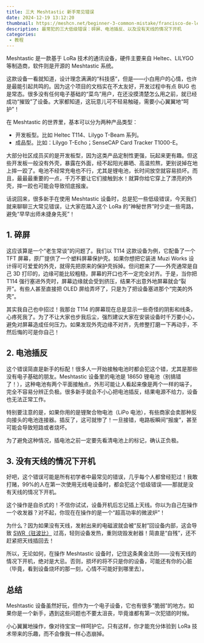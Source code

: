 ```yaml
---
title: 三大 Meshtastic 新手常见错误
date: 2024-12-19 13:12:20
thumbnail: https://meshcn.net/beginner-3-common-mistake/francisco-de-legarreta-c-hHg9MC-G8_Y-unsplash.webp
description: 最常犯的三大低级错误：碎屏、电池插反、以及没有天线的情况下开机
categories:
 - 教程
---
```


Meshtastic 是一款基于 LoRa 技术的通讯设备，硬件主要来自 Heltec、LILYGO 等制造商，软件则是开源的 Meshtastic 系统。

这款设备一看就知道，设计理念满满的“科技感”，但是——小白用户的心情，也许是最能引起共鸣的。因为这个项目的文档实在不太友好，开发过程中有点 BUG 也是常态。很多没有任何电子基础的“菜鸟”用户，在还没摸清楚怎么用之前，就已经成功“摧毁”了设备。大家都知道，这玩意儿可不轻易触碰，需要小心翼翼地“呵护”！

在 Meshtastic 的世界里，基本可以分为两种产品类型：

- 开发板型。比如 Heltec T114、Lilygo T-Beam 系列。
- 成品型。比如：Lilygo T-Echo；SenseCAP Card Tracker T1000-E。

大部分社区成员买的是开发板型，因为这类产品定制性更强，玩起来更有趣。但这些开发板一般没有外壳，暴露在外面，经不起阳光暴晒、高温煎熬，更别说掉在地上摔一跤了。电池不经常充电也不行，尤其是锂电池，长时间放空就容易损坏。而且，最最最重要的一点，千万不要让它们接触到水！就算你给它穿上了漂亮的外壳，摔一跤也可能会导致彻底报废。

话说回来，很多新手在使用 Meshtastic 设备时，总是犯一些低级错误，今天我们就来聊聊三大常见错误，让大家在踏入这个 LoRa 的“神秘世界”时少走一些弯路，避免“早早出师未捷身先死”！

## 1. 碎屏

这应该算是一个“老生常谈”的问题了。我们以 T114 这款设备为例，它配备了一个 TFT 屏幕，原厂提供了一个塑料屏幕保护壳。如果你想把它装进 Muzi Works 设计得可可爱爱的外壳，就得先把原来的保护壳拆掉。但问题来了——外壳通常是自己 3D 打印的，边缘可能比较粗糙，屏幕的开口也不一定完全对齐。于是，当你把 T114 强行塞进外壳时，屏幕边缘就会受到挤压，结果不出意外地屏幕就会“裂开”。有些人甚至直接把 OLED 屏给弄坏了，只是为了把设备塞进那个“完美的外壳”。

其实我自己也中招过！我那台 T114 的屏幕现在总是显示一些奇怪的阴影和线条，心疼死我了。为了不让大家也步我后尘，强烈建议大家在安装设备时千万要小心，避免对屏幕造成任何压力。如果发现外壳边缘不对齐，先修整打磨一下再动手，不然后悔的可是你自己！

## 2. 电池插反

这个错误简直是新手的标配！很多人一开始接触电池时都会犯这个错，尤其是那些没有电子基础的朋友。Meshtastic 设备里的电池是 18650 锂电池（别搞错了！），这种电池有两个平面接触点，外形可能让人看起来像是两个一样的端子，完全不容易分辨正负极。很多新手就会不小心把电池插反，结果电源不给力，设备也无法正常工作。

特别要注意的是，如果你用的是锂聚合物电池（LiPo 电池），有些商家会卖那种反向接头的电池连接器。插反了，这可就惨了！一旦接错，电路板瞬间“报废”，甚至可能会导致短路或者烧坏。

为了避免这种情况，插电池之前一定要先看清电池上的标记，确认正负极。

## 3. 没有天线的情况下开机

好吧，这个错误可能是所有初学者中最常见的错误，几乎每个人都曾经犯过！我敢打赌，99%的人在第一次使用无线电设备时，都会犯这个低级错误——那就是没有天线的情况下开机。

这个操作是自杀式的！不信你试试，设备开机后忘记插上天线。你以为自己在操作一个收发器？对不起，你现在在操作的是一个“超高功率的微波炉”！

为什么？因为如果没有天线，发射出来的电磁波就会被“反射”回设备内部，这会导致 [SWR（驻波比）](/understand-antenna-indicators) 过高，轻则设备发热，重则烧毁发射器！简直是“自残”，还不赶紧把天线插回去！

所以，无论如何，在操作 Meshtastic 设备时，记住这条黄金法则——没有天线的情况下开机，绝对是大忌。否则，损坏的将不只是你的设备，可能还有你的心脏（毕竟，看到设备烧坏的那一刻，心情不可能好到哪里去）。

## 总结

Meshtastic 设备虽然好玩，但作为一个电子设备，它也有很多“脆弱”的地方。如果你是一个新手，遇到这些问题也不要太沮丧，毕竟谁都有第一次犯错的时候。

小心翼翼地操作，像对待宝宝一样呵护它。只有这样，你才能充分体验到 LoRa 技术带来的乐趣，而不会像我一样心态崩掉。